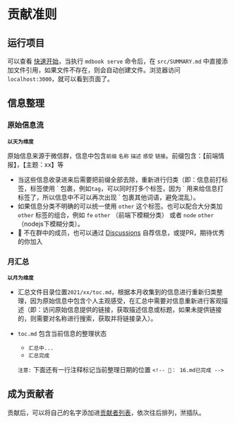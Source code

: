 # 贡献准则

## 运行项目

可以查看 [快速开始](./getting-started.md)，当执行 `mdbook serve` 命令后，在 `src/SUMMARY.md` 中直接添加文件引用，如果文件不存在，则会自动创建文件。浏览器访问 `localhost:3000`，就可以看到页面了。

## 信息整理

### 原始信息流

**`以天为维度`**

原始信息来源于微信群，信息中包含`前缀` `名称`  `描述` `感受` `链接`。前缀包含：【前端情报】，【主题：xx】等

* 当这些信息收录进来后需要把前缀全部去除，重新进行归类（即：信息前打标签，标签使用 \` 包裹，例如`tag`，可以同时打多个标签，因为 \` 用来给信息打标签了，所以信息中不可以再次出现 \` 包裹其他词语，避免混乱）。
* 如果信息分类不明确的可以统一使用 `other` 这个标签。也可以配合大分类加 `other` 标签的组合，例如 `fe` `other` （前端下模糊分类） 或者 `node` `other`（nodejs下模糊分类）。
* 🤝 不在群中的成员，也可以通过 [Discussions](https://github.com/fe-cool/news/discussions) 自荐信息，或提PR，期待优秀的你加入

### 月汇总

**`以月为维度`**

* 汇总文件目录位置`2021/xx/toc.md`，根据本月收集到的信息进行重新归类整理，因为原始信息中包含个人主观感受，在汇总中需要对信息重新进行客观描述（即：访问原始信息提供的链接，获取描述信息或标题，如果未提供链接的，则需要对名称进行搜索，获取并将链接录入）。
* `toc.md` 包含当前信息的整理状态
  * `汇总中...`
  * `汇总完成`

  `注意:` 下面还有一行注释标记当前整理日期的位置 `<!-- 📅： 16.md已完成 -->`

## 成为贡献者

贡献后，可以将自己的名字添加进[贡献者列表](./contributors.md)，依次往后排列，🈲️插队。
